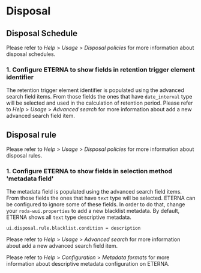 # Disposal 

## Disposal Schedule

Please refer to *Help* > *Usage* > *Disposal policies* for more information about disposal schedules. 

### 1. Configure ETERNA to show fields in retention trigger element identifier

The retention trigger element identifier is populated using the advanced search field items. From those fields the ones that have `date_interval` type will be selected and used in the calculation of retention period.
Please refer to *Help* > *Usage* > *Advanced search* for more information about add a new advanced search field item. 

## Disposal rule

Please refer to *Help* > *Usage* > *Disposal policies* for more information about disposal rules. 

### 1. Configure ETERNA to show fields in selection method 'metadata field'

The metadata field is populated using the advanced search field items. From those fields the ones that have `text` type will be selected. ETERNA can be configured to ignore some of these fields. In order to do that, change your `roda-wui.properties` to add a new blacklist metadata. By default, ETERNA shows all `text` type descriptive metadata.

```javaproperties
ui.disposal.rule.blacklist.condition = description
```

Please refer to *Help* > *Usage* > *Advanced search* for more information about add a new advanced search field item.

Please refer to *Help* > *Configuration* > *Metadata formats* for more information about descriptive metadata configuration on ETERNA.
